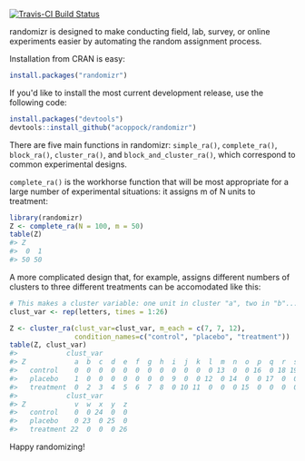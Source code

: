 <!-- README.md is generated from README.Rmd. Please edit that file -->
[![Travis-CI Build Status](https://travis-ci.org/acoppock/randomizr.svg?branch=master)](https://travis-ci.org/acoppock/randomizr)

randomizr is designed to make conducting field, lab, survey, or online experiments easier by automating the random assignment process.

Installation from CRAN is easy:

``` r
install.packages("randomizr")
```

If you'd like to install the most current development release, use the following code:

``` r
install.packages("devtools")
devtools::install_github("acoppock/randomizr")
```

There are five main functions in randomizr: `simple_ra()`, `complete_ra()`, `block_ra()`, `cluster_ra()`, and `block_and_cluster_ra()`, which correspond to common experimental designs.

`complete_ra()` is the workhorse function that will be most appropriate for a large number of experimental situations: it assigns m of N units to treatment:

``` r
library(randomizr)
Z <- complete_ra(N = 100, m = 50)
table(Z)
#> Z
#>  0  1 
#> 50 50
```

A more complicated design that, for example, assigns different numbers of clusters to three different treatments can be accomodated like this:

``` r
# This makes a cluster variable: one unit in cluster "a", two in "b"...
clust_var <- rep(letters, times = 1:26)

Z <- cluster_ra(clust_var=clust_var, m_each = c(7, 7, 12),
                condition_names=c("control", "placebo", "treatment"))
table(Z, clust_var)
#>            clust_var
#> Z            a  b  c  d  e  f  g  h  i  j  k  l  m  n  o  p  q  r  s  t  u
#>   control    0  0  0  0  0  0  0  0  0  0  0  0 13  0  0 16  0 18 19 20 21
#>   placebo    1  0  0  0  0  0  0  0  9  0  0 12  0 14  0  0 17  0  0  0  0
#>   treatment  0  2  3  4  5  6  7  8  0 10 11  0  0  0 15  0  0  0  0  0  0
#>            clust_var
#> Z            v  w  x  y  z
#>   control    0  0 24  0  0
#>   placebo    0 23  0 25  0
#>   treatment 22  0  0  0 26
```

Happy randomizing!
